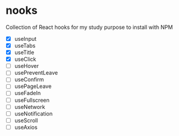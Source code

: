 # nooks

Collection of React hooks for my study purpose to install with NPM

- [x] useInput
- [x] useTabs
- [x] useTitle
- [x] useClick
- [ ] useHover
- [ ] usePreventLeave
- [ ] useConfirm
- [ ] usePageLeave
- [ ] useFadeIn
- [ ] useFullscreen
- [ ] useNetwork
- [ ] useNotification
- [ ] useScroll
- [ ] useAxios
